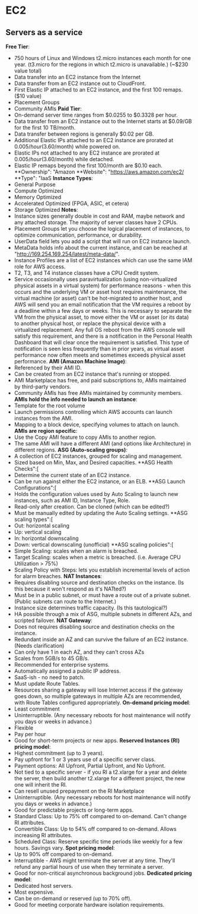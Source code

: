 # EC2
## Servers as a service
**Free Tier**: 
- 750 hours of Linux and Windows t2.micro instances each month for one year. (t3.micro for the regions in which t2.micro is unavailable.) (~$230 value total)
- Data transfer into an EC2 instance from the Internet
- Data transfer from an EC2 instance out to CloudFront.
- First Elastic IP attached to an EC2 instance, and the first 100 remaps. ($10 value)
- Placement Groups
- Community AMIs
**Paid Tier**: 
- On-demand server time ranges from $0.0255 to $0.3328 per hour.
- Data transfer from an EC2 instance out to the Internet starts at $0.09/GB for the first 10 TB/month.
- Data transfer between regions is generally $0.02 per GB.
- Additional Elastic IPs attached to an EC2 instance are prorated at $0.005/hour ($3.60/month) while powered on.
- Elastic IPs not attached to any EC2 instance are prorated at $0.005/hour ($3.60/month) while detached.
- Elastic IP remaps beyond the first 100/month are $0.10 each.
**Ownership": "Amazon
**Website": "https://aws.amazon.com/ec2/
**Type": "IaaS
**Instance Types**: 
- General Purpose
- Compute Optimized
- Memory Optimized
- Accelerated Optimized (FPGA, ASIC, et cetera)
- Storage Optimized
**Notes**: 
- Instance sizes generally double in cost and RAM, maybe network and any attached storage. The majority of server classes have 2 CPUs.
- Placement Groups let you choose the logical placement of instances, to optimize communication, performance, or durability.
- UserData field lets you add a script that will run on EC2 instance launch.
- MetaData holds info about the current instance, and can be reached at "http://169.254.169.254/latest/meta-data/".
- Instance Profiles are a list of EC2 instances which can use the same IAM role for AWS access.
- T2, T3, and T4 instance classes have a CPU Credit system.
- Service occasionally uses paravirtualization (using non-virtualized physical assets in a virtual system) for performance reasons - when this occurs and the underlying VM or asset host requires maintenance, the virtual machine (or asset) can't be hot-migrated to another host, and AWS will send you an email notification that the VM requires a reboot by a deadline within a few days or weeks. This is necessary to separate the VM from the physical asset, to move either the VM or asset (or its data) to another physical host, or replace the physical device with a virtualized replacement. Any full OS reboot from the AWS console will satisfy this requirement, and there is a notification in the Personal Health Dashboard that will clear once the requirement is satisfied. This type of notification is seen less frequently than in prior years, as virtual asset performance now often meets and sometimes exceeds physical asset performance.
**AMI (Amazon Machine Image)**: 
- Referenced by their AMI ID.
- Can be created from an EC2 instance that's running or stopped.
- AMI Marketplace has free, and paid subscriptions to, AMIs maintained by third-party vendors.
- Community AMIs has free AMIs maintained by community members.
**AMIs hold the info needed to launch an instance**: 
- Template for the root volume
- Launch permissions controlling which AWS accounts can launch instances from the AMI.
- Mapping to a block device, specifying volumes to attach on launch.
**AMIs are region specific**: 
- Use the Copy AMI feature to copy AMIs to another region.
- The same AMI will have a different AMI (and options like Architecture) in different regions.
**ASG (Auto-scaling groups)**: 
- A collection of EC2 instances, grouped for scaling and management.
- Sized based on Min, Max, and Desired capacities.
**ASG Health Checks":[
- Determine the current state of an EC2 instance.
- Can be run against either the EC2 instance, or an ELB.
**ASG Launch Configurations":[
- Holds the configuration values used by Auto Scaling to launch new instances, such as AMI ID, Instance Type, Role.
- Read-only after creation. Can be cloned (which can be edited?)
- Must be manually edited by updating the Auto Scaling settings.
**ASG scaling types":[
- Out: horizontal scaling
- Up: vertical scaling
- In: horizontal downscaling
- Down: vertical downscaling (unofficial)
**ASG scaling policies":[
- Simple Scaling: scales when an alarm is breached.
- Target Scaling: scales when a metric is breached. (i.e. Average CPU Utilization > 75%)
- Scaling Policy with Steps: lets you establish incremental levels of action for alarm breaches.
**NAT Instances**: 
- Requires disabling source and destination checks on the instance. (Is this because it won't respond as it's NATted?)
- Must be in a public subnet, or must have a route out of a private subnet. (Public subnets can route to the Internet.)
- Instance size determines traffic capacity. (Is this tautological?)
- HA possible through a mix of ASG, multiple subnets in different AZs, and scripted failover.
**NAT Gateway**: 
- Does not requires disabling source and destination checks on the instance.
- Redundant inside an AZ and can survive the failure of an EC2 instance. (Needs clarification)
- Can only have 1 in each AZ, and they can't cross AZs
- Scales from 5GB/s to 45 GB/s.
- Recommended for enterprise systems.
- Automatically assigned a public IP address.
- SaaS-ish - no need to patch.
- Must update Route Tables.
- Resources sharing a gateway will lose Internet access if the gateway goes down, so multiple gateways in multiple AZs are recommended, with Route Tables configured appropriately.
**On-demand pricing model**: 
- Least commitment
- Uninterruptible. (Any necessary reboots for host maintenance will notify you days or weeks in advance.)
- Flexible
- Pay per hour
- Good for short-term projects or new apps.
**Reserved Instances (RI) pricing model**: 
- Highest commitment (up to 3 years).
- Pay upfront for 1 or 3 years use of a specific server class.
- Payment options: All Upfront, Partial Upfront, and No Upfront.
- Not tied to a specific server - if you RI a t2.xlarge for a year and delete the server, then build another t2.xlarge for a different project, the new one will inherit the RI.
- Can resell unused prepayment on the RI Marketplace
- Uninterruptible. (Any necessary reboots for host maintenance will notify you days or weeks in advance.)
- Good for predictable projects or long-term apps.
- Standard Class: Up to 75% off compared to on-demand. Can't change RI attributes.
- Convertible Class: Up to 54% off compared to on-demand. Allows increasing RI attributes.
- Scheduled Class: Reserve specific time periods like weekly for a few hours. Savings vary.
**Spot pricing model**: 
- Up to 90% off compared to on-demand.
- Interruptible - AWS might terminate the server at any time. They'll refund any partial hours of use when they terminate a server.
- Good for non-critical asynchronous background jobs.
**Dedicated pricing model**: 
- Dedicated host servers.
- Most expensive.
- Can be on-demand or reserved (up to 70% off).
- Good for meeting corporate hardware isolation requirements.
